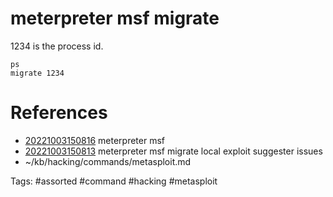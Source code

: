 # meterpreter msf migrate
1234 is the process id.
```
ps
migrate 1234
```

# References
- [20221003150816](/zet/20221003150816/README.md) meterpreter msf
- [20221003150813](/zet/20221003150813/README.md) meterpreter msf migrate local exploit suggester issues
- ~/kb/hacking/commands/metasploit.md

Tags:
    #assorted #command #hacking #metasploit
